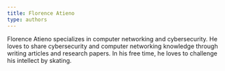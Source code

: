```yaml
---
title: Florence Atieno
type: authors
---
```

Florence Atieno specializes in computer networking and cybersecurity. He loves to share cybersecurity and computer networking knowledge through writing articles and research papers. In his free time, he loves to challenge his intellect by skating.
